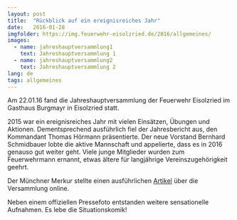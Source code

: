```yaml
---
layout: post
title:  "Rückblick auf ein ereignisreiches Jahr"
date:   2016-01-28
imgfolder: https://img.feuerwehr-eisolzried.de/2016/allgemeines/
images:
  - name: jahreshauptversammlung1
    text: Jahreshauptversammlung 1
  - name: jahreshauptversammlung2
    text: Jahreshauptversammlung 2
lang: de
tags: allgemeines
---
```

Am 22.01.16 fand die Jahreshauptversammlung der Feuerwehr Eisolzried im Gasthaus Burgmayr in Eisolzried statt.

2015 war ein ereignisreiches Jahr mit vielen Einsätzen, Übungen und Aktionen. Dementsprechend ausführlich fiel der Jahresbericht aus, den Kommandant Thomas Hörmann präsentierte. Der neue Vorstand Bernhard Schmidbauer lobte die aktive Mannschaft und appelierte, dass es in 2016 genauso gut weiter geht. Viele junge Mitglieder wurden zum Feuerwehrmann ernannt, etwas ältere für langjährige Vereinszugehörigkeit geehrt.

Der Münchner Merkur stellte einen ausführlichen [Artikel](http://www.merkur.de/lokales/dachau/landkreis/jahresversammlung-feuerwehr-eisolzried-neues-fahrzeug-wird-sehnsuechtig-erwartet-6072202.html) über die Versammlung online.

Neben einem offiziellen Pressefoto entstanden weitere sensationelle Aufnahmen. Es lebe die Situationskomik!
